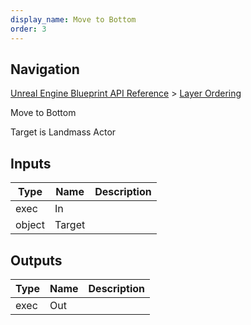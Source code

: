 ```yaml
---
display_name: Move to Bottom
order: 3
---
```

## Navigation

[Unreal Engine Blueprint API Reference](https://dev.epicgames.com/documentation/en-us/unreal-engine/BlueprintAPI) > [Layer Ordering](https://dev.epicgames.com/documentation/en-us/unreal-engine/BlueprintAPI/LayerOrdering)

Move to Bottom

Target is Landmass Actor

## Inputs

| Type | Name | Description |
| --- | --- | --- |
| exec | In |  |
| object | Target |  |

## Outputs

| Type | Name | Description |
| --- | --- | --- |
| exec | Out |  |
